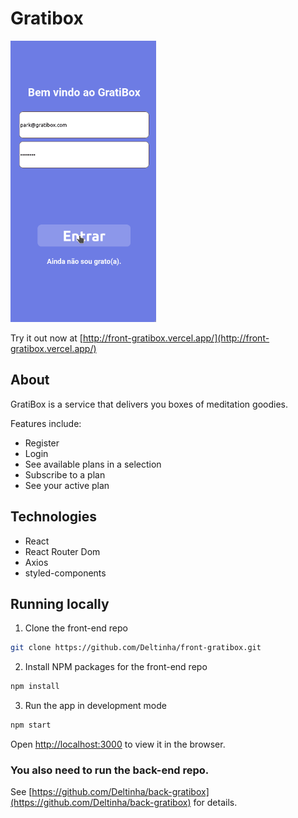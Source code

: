 # Gratibox

<img style="height: 450px;" src="./grati-animation.gif" />

Try it out now at [http://front-gratibox.vercel.app/](http://front-gratibox.vercel.app/)

## About

GratiBox is a service that delivers you boxes of meditation goodies.

Features include:

- Register
- Login
- See available plans in a selection
- Subscribe to a plan
- See your active plan

## Technologies

- React
- React Router Dom
- Axios
- styled-components

## Running locally

1. Clone the front-end repo

```sh
git clone https://github.com/Deltinha/front-gratibox.git
```

2. Install NPM packages for the front-end repo

```sh
npm install
```

3. Run the app in development mode

```sh
npm start
```

Open [http://localhost:3000](http://localhost:3000) to view it in the browser.

### You also need to run the back-end repo.

See [https://github.com/Deltinha/back-gratibox](https://github.com/Deltinha/back-gratibox) for details.
